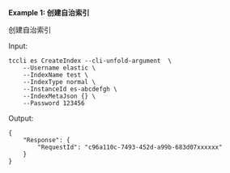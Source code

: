 **Example 1: 创建自治索引**

创建自治索引

Input: 

```
tccli es CreateIndex --cli-unfold-argument  \
    --Username elastic \
    --IndexName test \
    --IndexType normal \
    --InstanceId es-abcdefgh \
    --IndexMetaJson {} \
    --Password 123456
```

Output: 
```
{
    "Response": {
        "RequestId": "c96a110c-7493-452d-a99b-683d07xxxxxx"
    }
}
```

